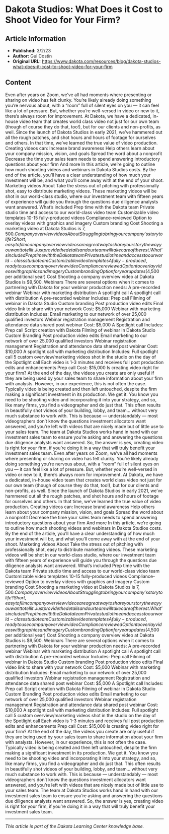 # Dakota Studios: What Does it Cost to Shoot Video for Your Firm?

## Article Information
- **Published:** 3/2/23
- **Author:** Gui Costin
- **Original URL:** https://www.dakota.com/resources/blog/dakota-studios-what-does-it-cost-to-shoot-video-for-your-firm

## Content

Even after years on Zoom, we’ve all had moments where presenting or sharing on video has felt clunky. You’re likely already doing something you’re nervous about, with a “room” full of silent eyes on you — it can feel like a lot of pressure. But, whether you’re well-versed in video or new to it, there’s always room for improvement. At Dakota, we have a dedicated, in-house video team that creates world class video not just for our own team (though of course they do that, too!), but for our clients and non-profits, as well. Since the launch of Dakota Studios in early 2021, we’ve hammered out all the rough patches, and shot hours and hours of footage for ourselves and others. In that time, we’ve learned the true value of video production. Creating videos can: Increase brand awareness Help others learn about your company mission, vision, and goals Spread the word about a nonprofit Decrease the time your sales team needs to spend answering introductory questions about your firm And more In this article, we’re going to outline how much shooting videos and webinars in Dakota Studios costs. By the end of the article, you’ll have a clear understanding of how much your investment will be, and what you’ll come away with at the end of your shoot. Marketing videos About Take the stress out of pitching with professionally shot, easy to distribute marketing videos. These marketing videos will be shot in our world-class studio, where our investment team with fifteen years of experience will guide you through the questions due diligence analysts want answered. What’s included Prep time with the Dakota team Private studio time and access to our world-class video team Customizable video templates 10-15 fully-produced videos Compliance-reviewed Option to overlay videos with graphics and imagery Custom branding Cost Shooting a marketing video at Dakota Studios is $7,500. Company overview videos About Struggling to bring your company’s story to life? Short, easy to film company overview videos are a great way to share your story the way you want to tell it. Just provide the details and our team will take care of the rest. What’s included Prep time with the Dakota team Private studio time and access to our world-class studio team Customizable video templates A fully-produced, ready to use company overview video Compliance reviewed Option to overlay videos with graphics and imagery Custom branding Option for year updates ($4,500 per additional year) Cost Shooting a company overview video at Dakota Studios is $9,500. Webinars There are several options when it comes to partnering with Dakota for your webinar production needs: A pre-recorded webinar Webinar with marketing distribution A spotlight call A spotlight call with distribution A pre-recorded webinar Includes: Prep call Filming of webinar in Dakota Studio Custom branding Post production video edits Final video link to share with your network Cost: $5,000 Webinar with marketing distribution Includes: Email marketing to our network of over 25,000 qualified investors Webinar registration management Registration and attendance data shared post webinar Cost: $5,000 A Spotlight call Includes: Prep call Script creation with Dakota Filming of webinar in Dakota Studio Custom Branding Post production video edits Email marketing to our network of over 25,000 qualified investors Webinar registration management Registration and attendance data shared post webinar Cost: $10,000 A spotlight call with marketing distribution Includes: Full spotlight call 5 custom overview/marketing videos shot in the studio on the day of the Spotlight call Each video is 1-3 minutes and receives full post production edits and enhancements Prep call Cost: $15,000 Is creating video right for your firm? At the end of the day, the videos you create are only useful if they are being used by your sales team to share information about your firm with analysts. However, in our experience, this is not often the case. Typically video is being created and then left untouched, despite the firm making a significant investment in its production. We get it. You know you need to be shooting video and incorporating it into your strategy, and so, like many firms, you find a videographer and do just that. This often results in beautifully shot videos of your building, lobby, and team... without very much substance to work with. This is because — understandably — most videographers don’t know the questions investment allocators want answered, and you’re left with videos that are nicely made but of little use to your sales team. The team at Dakota Studios works hand in hand with our investment sales team to ensure you’re asking and answering the questions due diligence analysts want answered. So, the answer is yes, creating video is right for your firm, if you’re doing it in a way that will truly benefit your investment sales team. Even after years on Zoom, we’ve all had moments where presenting or sharing on video has felt clunky. You’re likely already doing something you’re nervous about, with a “room” full of silent eyes on you — it can feel like a lot of pressure. But, whether you’re well-versed in video or new to it, there’s always room for improvement. At Dakota, we have a dedicated, in-house video team that creates world class video not just for our own team (though of course they do that, too!), but for our clients and non-profits, as well. Since the launch of Dakota Studios in early 2021, we’ve hammered out all the rough patches, and shot hours and hours of footage for ourselves and others. In that time, we’ve learned the true value of video production. Creating videos can: Increase brand awareness Help others learn about your company mission, vision, and goals Spread the word about a nonprofit Decrease the time your sales team needs to spend answering introductory questions about your firm And more In this article, we’re going to outline how much shooting videos and webinars in Dakota Studios costs. By the end of the article, you’ll have a clear understanding of how much your investment will be, and what you’ll come away with at the end of your shoot. Marketing videos About Take the stress out of pitching with professionally shot, easy to distribute marketing videos. These marketing videos will be shot in our world-class studio, where our investment team with fifteen years of experience will guide you through the questions due diligence analysts want answered. What’s included Prep time with the Dakota team Private studio time and access to our world-class video team Customizable video templates 10-15 fully-produced videos Compliance-reviewed Option to overlay videos with graphics and imagery Custom branding Cost Shooting a marketing video at Dakota Studios is $7,500. Company overview videos About Struggling to bring your company’s story to life? Short, easy to film company overview videos are a great way to share your story the way you want to tell it. Just provide the details and our team will take care of the rest. What’s included Prep time with the Dakota team Private studio time and access to our world-class studio team Customizable video templates A fully-produced, ready to use company overview video Compliance reviewed Option to overlay videos with graphics and imagery Custom branding Option for year updates ($4,500 per additional year) Cost Shooting a company overview video at Dakota Studios is $9,500. Webinars There are several options when it comes to partnering with Dakota for your webinar production needs: A pre-recorded webinar Webinar with marketing distribution A spotlight call A spotlight call with distribution A pre-recorded webinar Includes: Prep call Filming of webinar in Dakota Studio Custom branding Post production video edits Final video link to share with your network Cost: $5,000 Webinar with marketing distribution Includes: Email marketing to our network of over 25,000 qualified investors Webinar registration management Registration and attendance data shared post webinar Cost: $5,000 A Spotlight call Includes: Prep call Script creation with Dakota Filming of webinar in Dakota Studio Custom Branding Post production video edits Email marketing to our network of over 25,000 qualified investors Webinar registration management Registration and attendance data shared post webinar Cost: $10,000 A spotlight call with marketing distribution Includes: Full spotlight call 5 custom overview/marketing videos shot in the studio on the day of the Spotlight call Each video is 1-3 minutes and receives full post production edits and enhancements Prep call Cost: $15,000 Is creating video right for your firm? At the end of the day, the videos you create are only useful if they are being used by your sales team to share information about your firm with analysts. However, in our experience, this is not often the case. Typically video is being created and then left untouched, despite the firm making a significant investment in its production. We get it. You know you need to be shooting video and incorporating it into your strategy, and so, like many firms, you find a videographer and do just that. This often results in beautifully shot videos of your building, lobby, and team... without very much substance to work with. This is because — understandably — most videographers don’t know the questions investment allocators want answered, and you’re left with videos that are nicely made but of little use to your sales team. The team at Dakota Studios works hand in hand with our investment sales team to ensure you’re asking and answering the questions due diligence analysts want answered. So, the answer is yes, creating video is right for your firm, if you’re doing it in a way that will truly benefit your investment sales team.

---

*This article is part of the Dakota Learning Center knowledge base.*